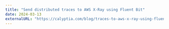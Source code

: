 ```yaml
---
title: "Send distributed traces to AWS X-Ray using Fluent Bit"
date: 2024-03-13
externalURL: "https://calyptia.com/blog/traces-to-aws-x-ray-using-fluent-bit"
---
```



